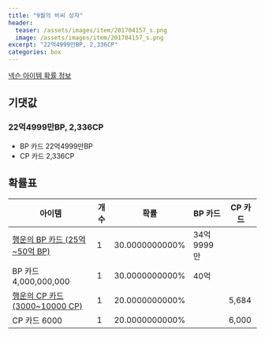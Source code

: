 ```yaml
---
title: "9월의 비씨 상자"
header:
  teaser: /assets/images/item/201704157_s.png
  image: /assets/images/item/201704157_s.png
excerpt: "22억4999만BP, 2,336CP"
categories: box
---
```

[넥슨 아이템 확률 정보](http://iteminfo.nexon.com/probability/fco?sn=7232)

## 기댓값
### 22억4999만BP, 2,336CP
- BP 카드 22억4999만BP
- CP 카드 2,336CP

## 확률표

|아이템|개수|확률|BP 카드|CP 카드|
|---|---|---|---|---|
|[행운의 BP 카드 (25억~50억 BP)](/bp/7218)|1|30.0000000000%|34억9999만||
|BP 카드 4,000,000,000|1|30.0000000000%|40억||
|[행운의 CP 카드 (3000~10000 CP)](/cp/7233)|1|20.0000000000%||5,684|
|CP 카드 6000|1|20.0000000000%||6,000|
